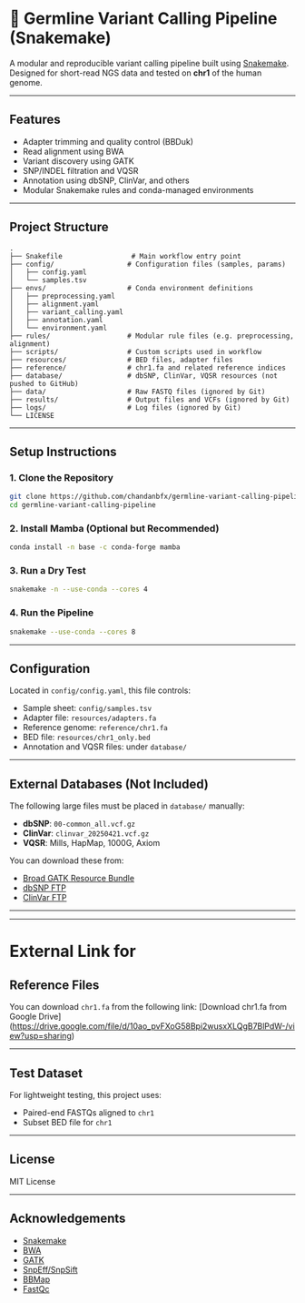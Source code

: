 # 🧬 Germline Variant Calling Pipeline (Snakemake)

A modular and reproducible variant calling pipeline built using [Snakemake](https://snakemake.readthedocs.io/).
Designed for short-read NGS data and tested on **chr1** of the human genome.

---

## Features

- Adapter trimming and quality control (BBDuk)
- Read alignment using BWA
- Variant discovery using GATK
- SNP/INDEL filtration and VQSR
- Annotation using dbSNP, ClinVar, and others
- Modular Snakemake rules and conda-managed environments

---

## Project Structure

```
.
├── Snakefile                 # Main workflow entry point
├── config/                  # Configuration files (samples, params)
│   ├── config.yaml
│   └── samples.tsv
├── envs/                    # Conda environment definitions
│   ├── preprocessing.yaml
│   ├── alignment.yaml
│   ├── variant_calling.yaml
│   ├── annotation.yaml
│   └── environment.yaml
├── rules/                   # Modular rule files (e.g. preprocessing, alignment)
├── scripts/                 # Custom scripts used in workflow
├── resources/               # BED files, adapter files
├── reference/               # chr1.fa and related reference indices
├── database/                # dbSNP, ClinVar, VQSR resources (not pushed to GitHub)
├── data/                    # Raw FASTQ files (ignored by Git)
├── results/                 # Output files and VCFs (ignored by Git)
├── logs/                    # Log files (ignored by Git)
└── LICENSE
```

---

## Setup Instructions

### 1. Clone the Repository

```bash
git clone https://github.com/chandanbfx/germline-variant-calling-pipeline.git
cd germline-variant-calling-pipeline
```

### 2. Install Mamba (Optional but Recommended)

```bash
conda install -n base -c conda-forge mamba
```

### 3. Run a Dry Test

```bash
snakemake -n --use-conda --cores 4
```

### 4. Run the Pipeline

```bash
snakemake --use-conda --cores 8
```

---

## Configuration

Located in `config/config.yaml`, this file controls:
- Sample sheet: `config/samples.tsv`
- Adapter file: `resources/adapters.fa`
- Reference genome: `reference/chr1.fa`
- BED file: `resources/chr1_only.bed`
- Annotation and VQSR files: under `database/`

---

## External Databases (Not Included)

The following large files must be placed in `database/` manually:

- **dbSNP**: `00-common_all.vcf.gz`
- **ClinVar**: `clinvar_20250421.vcf.gz`
- **VQSR**: Mills, HapMap, 1000G, Axiom

You can download these from:
- [Broad GATK Resource Bundle](https://console.cloud.google.com/storage/browser/genomics-public-data/resources/broad/hg38/)
- [dbSNP FTP](https://ftp.ncbi.nih.gov/snp/)
- [ClinVar FTP](https://ftp.ncbi.nlm.nih.gov/pub/clinvar/)

---

---

# External Link for
## Reference Files

You can download `chr1.fa` from the following link:
[Download chr1.fa from Google Drive] (https://drive.google.com/file/d/10ao_pvFXoG58Bpi2wusxXLQgB7BlPdW-/view?usp=sharing)

---

## Test Dataset

For lightweight testing, this project uses:
- Paired-end FASTQs aligned to `chr1`
- Subset BED file for `chr1`

---

## License

MIT License

---

## Acknowledgements

- [Snakemake](https://snakemake.readthedocs.io/)
- [BWA](http://bio-bwa.sourceforge.net/)
- [GATK](https://gatk.broadinstitute.org/)
- [SnpEff/SnpSift](http://snpeff.sourceforge.net/)
- [BBMap](https://sourceforge.net/projects/bbmap/)
- [FastQc](https://www.bioinformatics.babraham.ac.uk/projects/fastqc/)
